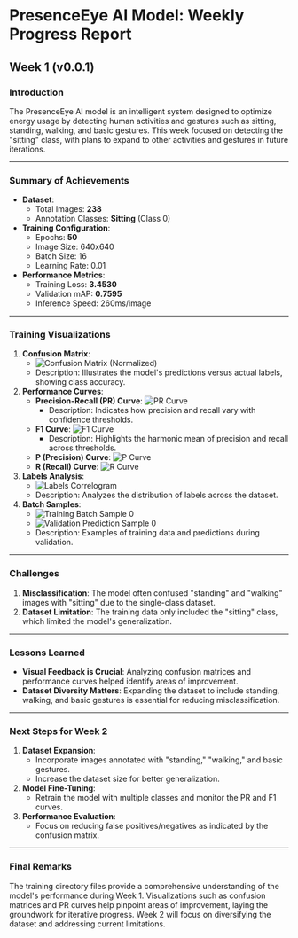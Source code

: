 # PresenceEye AI Model: Weekly Progress Report

## Week 1 (v0.0.1)

### Introduction
The PresenceEye AI model is an intelligent system designed to optimize energy usage by detecting human activities and gestures such as sitting, standing, walking, and basic gestures. This week focused on detecting the "sitting" class, with plans to expand to other activities and gestures in future iterations.

---

### Summary of Achievements
- **Dataset**:
    - Total Images: **238**
    - Annotation Classes: **Sitting** (Class 0)
- **Training Configuration**:
    - Epochs: **50**
    - Image Size: 640x640
    - Batch Size: 16
    - Learning Rate: 0.01
- **Performance Metrics**:
    - Training Loss: **3.4530**
    - Validation mAP: **0.7595**
    - Inference Speed: 260ms/image

---

### Training Visualizations
1. **Confusion Matrix**:
    - ![Confusion Matrix (Normalized)](../Week_1/train/confusion_matrix_normalized.png)
    - Description: Illustrates the model's predictions versus actual labels, showing class accuracy.
2. **Performance Curves**:
    - **Precision-Recall (PR) Curve**:
      ![PR Curve](../Week_1/train/PR_curve.png)
        - Description: Indicates how precision and recall vary with confidence thresholds.
    - **F1 Curve**:
      ![F1 Curve](../Week_1/train/F1_curve.png)
        - Description: Highlights the harmonic mean of precision and recall across thresholds.
    - **P (Precision) Curve**:
      ![P Curve](../Week_1/train/P_curve.png)
    - **R (Recall) Curve**:
      ![R Curve](../Week_1/train/R_curve.png)
3. **Labels Analysis**:
    - ![Labels Correlogram](../Week_1/train/labels_correlogram.jpg)
    - Description: Analyzes the distribution of labels across the dataset.
4. **Batch Samples**:
    - ![Training Batch Sample 0](../Week_1/train/train_batch0.jpg)
    - ![Validation Prediction Sample 0](../Week_1/train/val_batch0_pred.jpg)
    - Description: Examples of training data and predictions during validation.

---

### Challenges
1. **Misclassification**: The model often confused "standing" and "walking" images with "sitting" due to the single-class dataset.
2. **Dataset Limitation**: The training data only included the "sitting" class, which limited the model's generalization.

---

### Lessons Learned
- **Visual Feedback is Crucial**: Analyzing confusion matrices and performance curves helped identify areas of improvement.
- **Dataset Diversity Matters**: Expanding the dataset to include standing, walking, and basic gestures is essential for reducing misclassification.

---

### Next Steps for Week 2
1. **Dataset Expansion**:
    - Incorporate images annotated with "standing," "walking," and basic gestures.
    - Increase the dataset size for better generalization.
2. **Model Fine-Tuning**:
    - Retrain the model with multiple classes and monitor the PR and F1 curves.
3. **Performance Evaluation**:
    - Focus on reducing false positives/negatives as indicated by the confusion matrix.

---

### Final Remarks
The training directory files provide a comprehensive understanding of the model's performance during Week 1. Visualizations such as confusion matrices and PR curves help pinpoint areas of improvement, laying the groundwork for iterative progress. Week 2 will focus on diversifying the dataset and addressing current limitations.


